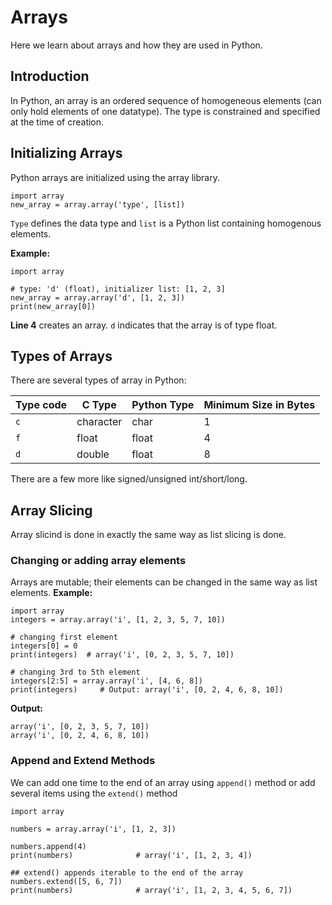 # Arrays
Here we learn about arrays and how they are used in Python.

## Introduction
In Python, an array is an ordered sequence of homogeneous elements (can only hold elements of one datatype). The type is constrained and specified at the time of creation.

## Initializing Arrays
Python arrays are initialized using the array library.
```
import array
new_array = array.array('type', [list])
```
```Type``` defines the data type and ```list``` is a Python list containing homogenous elements.

**Example:**
```
import array

# type: 'd' (float), initializer list: [1, 2, 3]
new_array = array.array('d', [1, 2, 3])
print(new_array[0])
```
**Line 4** creates an array. ```d``` indicates that the array is of type float.

## Types of Arrays
There are several types of array in Python:

|Type code        |C Type       |Python Type        |Minimum Size in Bytes      |
|-----------------|-------------|-------------------|---------------------------|
|```c```           |character   |char               |1                           |
|```f```           |float       |float              |4                           |
|```d```           |double      |float              |8                           |
There are a few more like signed/unsigned int/short/long.

## Array Slicing
Array slicind is done in exactly the same way as list slicing is done.

### Changing or adding array elements
Arrays are mutable; their elements can be changed in the same way as list elements.
**Example:**
```
import array
integers = array.array('i', [1, 2, 3, 5, 7, 10])

# changing first element
integers[0] = 0
print(integers)  # array('i', [0, 2, 3, 5, 7, 10])

# changing 3rd to 5th element
integers[2:5] = array.array('i', [4, 6, 8])
print(integers)     # Output: array('i', [0, 2, 4, 6, 8, 10])
```

**Output:**
```
array('i', [0, 2, 3, 5, 7, 10])
array('i', [0, 2, 4, 6, 8, 10])
```

### Append and Extend Methods
We can add one time to the end of an array using ```append()``` method or add several items using the ```extend()``` method

```
import array

numbers = array.array('i', [1, 2, 3])

numbers.append(4)
print(numbers)              # array('i', [1, 2, 3, 4])

## extend() appends iterable to the end of the array
numbers.extend([5, 6, 7])
print(numbers)              # array('i', [1, 2, 3, 4, 5, 6, 7])
```






